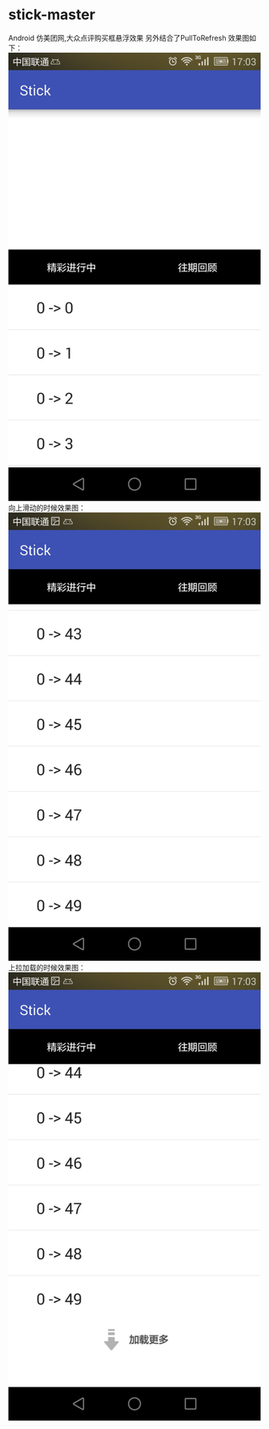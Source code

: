 # stick-master
Android 仿美团网,大众点评购买框悬浮效果 另外结合了PullToRefresh
效果图如下：
<img src="Screenshot1.jpeg"/>
向上滑动的时候效果图：
<img src="Screenshot2.jpeg"/>
上拉加载的时候效果图：
<img src="Screenshot3.jpeg"/>
